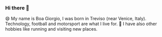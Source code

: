 ### Hi there 👋

😄 My name is Boa Giorgio, I was born in Treviso (near Venice, Italy).
Technology, football and motorsport are what I live for. 
🌱 I have also other hobbies like running and visiting new places. 
